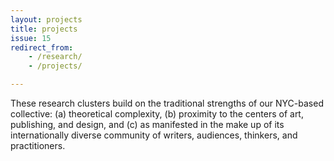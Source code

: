 ```yaml
---
layout: projects
title: projects
issue: 15
redirect_from:
    - /research/
    - /projects/

---
```


These research clusters build on the traditional strengths of our NYC-based
collective: (a) theoretical complexity, (b) proximity to the centers of art,
publishing, and design, and (c) as manifested in the make up of its
internationally diverse community of writers, audiences, thinkers, and
practitioners.
